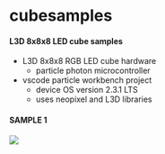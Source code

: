 # cubesamples
#### L3D 8x8x8 LED cube samples
- L3D 8x8x8 RGB LED cube hardware
  - particle photon microcontroller
- vscode particle workbench project
  - device OS version 2.3.1 LTS
  - uses neopixel and L3D libraries

#### SAMPLE 1

![](doc/img/20230325_225813.gif)